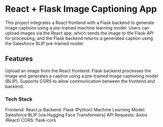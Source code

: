 # React + Flask Image Captioning App

This project integrates a React frontend with a Flask backend to generate image captions using a pre-trained machine learning model. Users can upload images via the React app, which sends the image to the Flask API for processing, and the Flask backend returns a generated caption using the Salesforce BLIP pre-trained model.

## Features

Upload an image from the React frontend.
Flask backend processes the image and generates a caption using a pre-trained image captioning model (BLIP).
Supports CORS to allow communication between the frontend and backend.


### Tech Stack

Frontend: React.js
Backend: Flask (Python)
Machine Learning Model: Salesforce BLIP (via Hugging Face Transformers)
API Requests: Axios (React)
CORS: flask-cors

